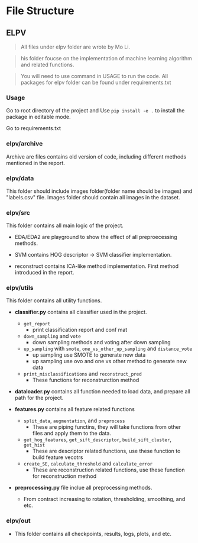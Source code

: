 # File Structure


## ELPV
>All files under elpv folder are wrote by Mo Li.

> his folder foucse on the implementation of machine learning algorithm and related functions.


> You will need to use command in USAGE to run the code.
> All packages for elpv folder can be found under requirements.txt


### Usage

Go to root directory of the project and
Use `pip install -e .` to install the package in editable mode.

Go to requirements.txt 

### elpv/archive
Archive are files contains old version of code, including different methods mentioned in the report.

### elpv/data
This folder should include images folder(folder name should be images) and "labels.csv" file. Images folder should contain all images in the dataset.

### elpv/src
This folder contains all main logic of the project.

- EDA/EDA2 are playground to show the effect of all preproecessing methods.

- SVM contains HOG descriptor -> SVM classifier implementation.

- reconstruct contains ICA-like method implementation. First method introduced in the report.

### elpv/utils
This folder contains all utility functions.

- **classifier.py** contains all classifier used in the project.
  - `get_report`
    - print classification report and conf mat
  - `down_sampling` and `vote` 
    - down sampling methods and voting after down sampling
  - `up_sampling` with `smote`, `one_vs_other_up_sampling` and `distance_vote`
    - up sampling use SMOTE to generate new data
    - up sampling use ovo and one vs other method to generate new data
  - `print_misclassifications` and `reconstruct_pred`
    - These functions for reconstrurction method

- **dataloader.py** contains all function needed to load data, and prepare all path for the project.

- **features.py** contains all feature related functions
  - `split_data`, `augmentation`, and `preprocess` 
    - These are piping functins, they will take functions from other files and apply them to the data.
  - `get_hog_features`,  `get_sift_descriptor`, `build_sift_cluster`, `get_hist`
    - These are descriptor related functions, use these function to build feature vecotrs
  - `create_SE`, `calculate_threshold` and `calculate_error`
    - These are reconstruction related functions, use these function for reconstruction method
- **preprocessing.py** file inclue all preprocessing methods.
  - From contract increasing to rotation, thresholding, smoothing, and etc.

### elpv/out
- This folder contains all checkpoints, results, logs, plots, and etc.